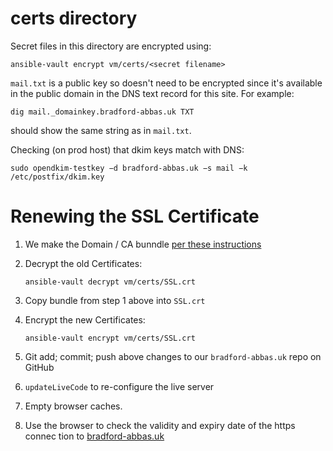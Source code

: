 # certs directory

Secret files in this directory are encrypted using:

```
ansible-vault encrypt vm/certs/<secret filename>
```

`mail.txt` is a public key so doesn't need to be encrypted since it's available in the public domain in the DNS text record for this site. For example:

```
dig mail._domainkey.bradford-abbas.uk TXT
```

should show the same string as in `mail.txt`.

Checking (on prod host) that dkim keys match with DNS:

```
sudo opendkim-testkey −d bradford-abbas.uk −s mail −k /etc/postfix/dkim.key
```

# Renewing the SSL Certificate

1. We make the Domain / CA bunndle [per these instructions](https://iainhouston.com/devops/drupal/parish%20councils/2019/06/15/Annual_SSL_Renewal.html)

1. Decrypt the old Certificates:
    ```
    ansible-vault decrypt vm/certs/SSL.crt
    ```

1. Copy bundle from step 1 above into `SSL.crt`

1. Encrypt the new Certificates:
    ```
    ansible-vault encrypt vm/certs/SSL.crt
    ```

1. Git add; commit; push above changes to our  `bradford-abbas.uk` repo on GitHub

1. `updateLiveCode` to re-configure the live server

1. Empty browser caches.

1. Use the browser to check the validity and expiry date of the https connec tion to [bradford-abbas.uk](https://bradford-abbas.uk/)

